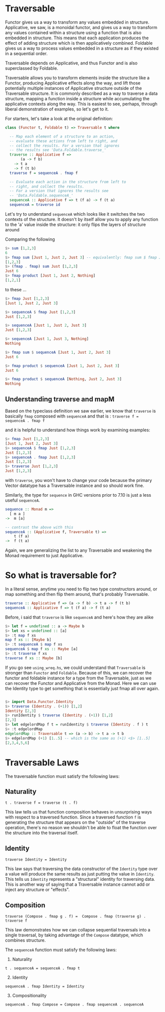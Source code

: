 # Traversable

Functor gives us a way to transform any values embedded in structure. 
Applicative, we saw, is a monoidal functor, and gives us a way to transform
any values contained within a structure using a function that is also
embedded in structure. This means that each application produces the effect of 
adding structure which is then applicatively combined. Foldable gives us a way
to process values embedded in a structure as if they existed in a sequential order.

Traversable depends on Applicative, and thus Functor and is also superclassed by Foldable.

Traversable allows you to transform elements inside the structure like a Functor, producing
Applicative effects along the way, and lift those potentially multiple instances of Applicative
structure outside of the Traversable structure. It is commonly described as a way to
traverse a data structure, mapping a function inside a structure while accumulating the
applicative contexts along the way. This is easiest to see, perhaps, through liberal 
demonstration of examples, so let's get to it.

For starters, let's take a look at the original
definition:
```haskell
class (Functor t, Foldable t) => Traversable t where

  -- Map each element of a structure to an action,
  -- evaluate these actions from left to right, and 
  -- collect the results. For a version that ignores
  -- the results see 'Data.Foldable.traverse_'
  traverse :: Applicative f =>
       (a -> f b)
    -> t a
    -> f (t b)
  traverse f = sequenceA . fmap f

  -- Evaluate each action in the structure from left to
  -- right, and collect the results. 
  -- For a version that ignores the results see
  -- 'Data.Foldable.sequenceA_'
  sequenceA :: Applicative f => t (f a) -> f (t a)
  sequenceA = traverse id

```
Let's try to understand `sequenceA` which looks like it 
switches the two contexts of the structure. It doesn't by
itself allow you to apply any function to the 'a' value inside
the structure: it only flips the layers of structure around

Comparing the following 
```haskell
$> sum [1,2,3]
6
$> fmap sum [Just 1, Just 2, Just 3] -- equivalently: fmap sum $ fmap Just [1,2,3]
[1,2,3]
$> (fmap . fmap) sum Just [1,2,3]
Just 6
$> fmap product [Just 1, Just 2, Nothing]
[1,2,1]

``` 
to these ...
```haskell
$> fmap Just [1,2,3]
[Just 1, Just 2, Just 3]

$> sequenceA $ fmap Just [1,2,3]
Just [1,2,3]

$> sequenceA [Just 1, Just 2, Just 3]
Just [1,2,3]

$> sequenceA [Just 1, Just 3, Nothing]
Nothing

$> fmap sum $ sequenceA [Just 1, Just 2, Just 3]
Just 6

$> fmap product $ sequenceA [Just 1, Just 2, Just 3]
Just 6

$> fmap product $ sequenceA [Nothing, Just 2, Just 3]
Nothing
```

##  Understanding traverse and mapM

Based on the typeclass definition we saw earlier, we know that
`traverse` is basically `fmap` composed with `sequenceA` and 
that is :
`traverse f = sequenceA . fmap f`

and it is helpful to understand how things work by examining examples:
```haskell
$> fmap Just [1,2,3]
[Just 1, Just 2, Just 3]
$> sequenceA $ fmap Just [1,2,3]
Just [1,2,3]
$> sequenceA . fmap Just [1,2,3]
Just [1,2,3]
$> traverse Just [1,2,3]
Just [1,2,3]
```

with `traverse`, you won't have to change your code
because the primary Vector datatype has a Traversable instance
and so should work fine.

Similarly, the type for `sequence` in GHC versions prior to 7.10
is just a less useful `sequenceA`.
```haskell
sequence :: Monad m =>
  [ m a ]
->  m [a]

-- contrast the above with this 
sequenceA :: (Applicative f, Traversable t) =>
    t (f a)
->  f (t a)

```
Again, we are generalizing the list to any Traversable and weakening the Monad
requirement to just Applicative.

# So what is traversable for?

In a literal sense, anytime you need to flip two type constructors
around, or map something and then flip them around, that's probably
Traversable.
```haskell
traverse :: Applicative f => (a -> f b) -> t a -> f (t b)
sequenceA :: Applicative f => t (f a) -> f (t a)
```

Before, i said that `traverse` is like `sequenceA` and here's how they are alike
```haskell
$> let f = undefined :: a -> Maybe b
$> let xs = undefined :: [a]
$> :t map f xs 
map f xs :: [Maybe b]
$> :t sequenceA $ map f xs
sequenceA $ map f xs :: Maybe [a]
$> :t traverse f xs
traverse f xs :: Maybe [b]
```

If you go see `using_wreq.hs`, we could understand that `Traversable` is stronger
than `Functor` and `Foldable`. Because of this, we can recover the functor and
foldable instance for a type from the Traversable, just as we can recover the Functor
and Applicative from the Monad. Here we can use the Identity type to get something
that is essentially just fmap all over again.

```haskell

$> import Data.Functor.Identity
$> traverse (Identity . (+1)) [1,2]
Identity [2,3]
$> runIdentity $ traverse (Identity . (+1)) [1,2]
[2,3] 
$> let edgelordMap f t = runIdentity $ traverse (Identity . f ) t
$> :t edgelordMap
edgelordMap :: Traversable t => (a -> b) -> t a -> t b
$> edgelordMap (+1) [1..5] -- which is the same as (+1) <$> [1..5]
[2,3,4,5,6]

```


# Traversable Laws

The traversable function must satisfy the following laws:

## Naturality

`t . traverse f = traverse (t . f)`

This law tells us that function composition behaves in unsurprising
ways with respect to a traversed function. Since a traversed function 
`f` is generating the structure that appears on the "outside" of the
traverse operation, there's no reason we shouldn't be able to float
the function over the structure into the traversal itself.

## Identity

`traverse Identity = Identity`

This law says that traversing the data constructor of the `Identity`
type over a value will produce the same results as just putting
the value in `Identity`. This tells us `Identity` represents a "structural"
identity for traversing data. This is another way of saying that a 
Traversable instance cannot add or inject any structure or "effects".

## Composition

`traverse (Compose . fmap g . f) = 
  Compose . fmap (traverse g) . traverse f`

This law demonstrates how we can collapse sequential traversals into a single traversal,
by taking advantage of the `Compose` datatype, which combines structure.

The `sequenceA` function must satisfy the following laws:

1. Naturality 

`t . sequenceA = sequenceA . fmap t`

2. Identity 

`sequenceA . fmap Identity = Identity`

3. Compositionality

`sequenceA . fmap Compose = Compose . fmap sequenceA . sequenceA`







